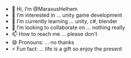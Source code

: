 - 👋 Hi, I’m @MaraxusHelhem
- 👀 I’m interested in ... unity game development
- 🌱 I’m currently learning ... unity, c#, blender
- 💞️ I’m looking to collaborate on ... nothing really
- 📫 How to reach me ... please don't
- 😄 Pronouns: ... no thanks
- ⚡ Fun fact: ... life is a gift so enjoy the present
<!---
MaraxusHelhem/MaraxusHelhem is a ✨ special ✨ repository because its `README.md` (this file) appears on your GitHub profile.
You can click the Preview link to take a look at your changes.
--->
